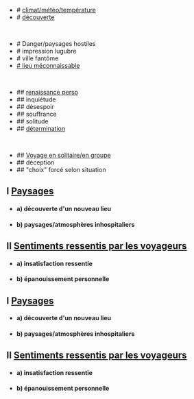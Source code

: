 -  \# <u>climat/météo/température </u>
-  \# <u>découverte</u>
<br>

-  \#  Danger/paysages hostiles
-  \# impression lugubre
-  \# ville fantôme
-  <u># lieu méconnaissable</u>
<br>


-  \## <u>renaissance perso</u>
-  \## inquiétude
-  \## désespoir
-  \## souffrance
-  \## solitude
-  \## <u> détermination </u>
<br>

-  \## <u>Voyage en solitaire/en groupe</u>
-  \## déception
-  \## "choix" forcé selon situation

## I <u>Paysages</u>

- #### a) découverte d'un nouveau lieu
- #### b) paysages/atmosphères    inhospitaliers

## II <u>Sentiments ressentis par les voyageurs</u>

- #### a) insatisfaction ressentie
- #### b) épanouissement personnelle






## I <u>Paysages</u>

- #### a) découverte d'un nouveau lieu
- #### b) paysages/atmosphères    inhospitaliers

## II <u>Sentiments ressentis par les voyageurs</u>

- #### a) insatisfaction ressentie
- #### b) épanouissement personnelle

